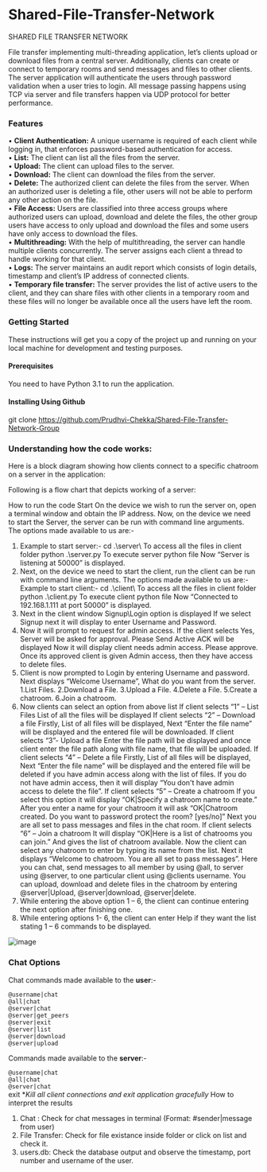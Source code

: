 # Shared-File-Transfer-Network

SHARED FILE TRANSFER NETWORK

File transfer implementing multi-threading application, let’s clients upload or download files from a central server. Additionally, clients can create or connect to temporary rooms and send messages and files to other clients. The server application will authenticate the users through password validation when a user tries to login. All message passing happens using TCP via server and file transfers happen via UDP protocol for better performance.  
 
### Features

•	**Client Authentication:** A unique username is required of each client while logging in, that enforces password-based authentication for access.  
•	**List:** The client can list all the files from the server.  
•	**Upload:** The client can upload files to the server.  
•	**Download:** The client can download the files from the server.  
•	**Delete:** The authorized client can delete the files from the server. When an authorized user is deleting a file, other users will not be able to perform any other action on the file.  
•	**File Access:** Users are classified into three access groups where authorized users can upload, download and delete the files, the other group users have access to only upload and download the files and some users have only access to download the files.   
•	**Multithreading:** With the help of multithreading, the server can handle multiple clients concurrently. The server assigns each client a thread to handle working for that client.  
•	**Logs:** The server maintains an audit report which consists of login details, timestamp and client’s IP address of connected clients.   
•	**Temporary file transfer:** The server provides the list of active users to the client, and they can share files with other clients in a temporary room and these files will no longer be available once all the users have left the room.  

### Getting Started

These instructions will get you a copy of the project up and running on your local machine for development and testing purposes.  

#### Prerequisites

You need to have Python 3.1 to run the application.

#### Installing Using Github
git clone https://github.com/Prudhvi-Chekka/Shared-File-Transfer-Network-Group

### Understanding how the code works:

Here is a block diagram showing how clients connect to a specific chatroom on a server in the application:

Following is a flow chart that depicts working of a server:
 
How to run the code
Start
On the device we wish to run the server on, open a terminal window and obtain the IP address.
Now, on the device we need to start the Server, the server can be run with command line arguments. The options made available to us are:-
1.	Example to start server:-
cd .\server\ 
To access all the files in client folder 
python .\server.py
To execute server python file
Now “Server is listening at 50000” is displayed.
2.	Next, on the device we need to start the client, run the client can be run with command line arguments. The options made available to us are:-
Example to start client:-
cd .\client\ 
To access all the files in client folder 
python .\client.py
To execute client python file
Now “Connected to 192.168.1.111 at port 50000” is displayed.
3.	Next in the client window Signup\Login option is displayed 
If we select Signup next it will display to enter Username and Password.
4.	Now it will prompt to request for admin access.
If the client selects Yes, Server will be asked for approval. 
Please Send Active ACK will be displayed
Now it will display client needs admin access. Please approve.
Once its approved client is given Admin access, then they have access to delete files.
5.	Client is now prompted to Login by entering Username and password.
Next displays “Welcome Username”,
What do you want from the server.
 1.List Files.
 2.Download a File.
 3.Upload a File.
 4.Delete a File.
 5.Create a chatroom.
 6.Join a chatroom.
6.	Now clients can select an option from above list
If client selects “1” – List Files
List of all the files will be displayed
If client selects “2” – Download a file
Firstly, List of all files will be displayed,
Next “Enter the file name” will be displayed and the entered file will be downloaded.
If client selects “3”- Upload a file 
Enter the file path will be displayed and once client enter the file path along with file name, that file will be uploaded.
If client selects “4” – Delete a file
Firstly, List of all files will be displayed,
Next “Enter the file name” will be displayed and the entered file will be deleted if you have admin access along with the list of files. If you do not have admin access, then it will display “You don't have admin access to delete the file”.
If client selects “5” – Create a chatroom
If you select this option it will display “OK|Specify a chatroom name to create.”
After you enter a name for your chatroom it will ask “OK|Chatroom created. Do you want to password protect the room? [yes/no]”
Next you are all set to pass messages and files in the chat room.
If client selects “6” – Join a chatroom
It will display “OK|Here is a list of chatrooms you can join.” And gives the list of chatroom available. Now the client can select any chatroom to enter by typing its name from the list. Next it displays “Welcome to chatroom. You are all set to pass messages”.
Here you can chat, send messages to all member by using @all, to server using @server, to one particular client using @clients username.
You can upload, download and delete files in the chatroom by entering 
@server|Upload, @server|download, @server|delete.
7.	While entering the above option 1 – 6, the client can continue entering the next option after finishing one.
8.	While entering options 1- 6, the client can enter Help if they want the list stating 1 – 6 commands to be displayed.

![image](https://user-images.githubusercontent.com/80088878/232373769-fa46e1b8-d8f4-49d8-9753-b812a360d6c4.png)

### Chat Options
Chat commands made available to the **user**:-  

`@username|chat`  
`@all|chat`  
`@server|chat`  
`@server|get_peers`  
`@server|exit`  
`@server|list`  
`@server|download`  
`@server|upload`  

Commands made available to the **server**:-  

`@username|chat`  
`@all|chat`  
`@server|chat`  
exit	**Kill all client connections and exit application gracefully*
How to interpret the results
1.	Chat : Check for chat messages in terminal (Format: #sender|message from user)
2.	File Transfer: Check for file existance inside folder or click on list and check it.
3.	users.db: Check the database output and observe the timestamp,  port number  and username of the user. 

